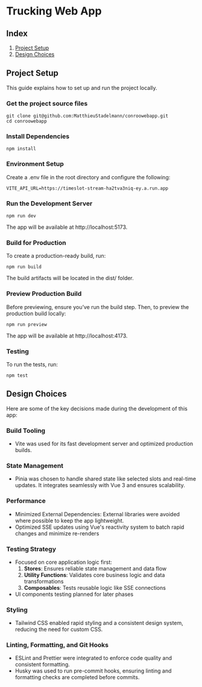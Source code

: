 # Trucking Web App

## Index
1. [Project Setup](#project-setup)
2. [Design Choices](#design-choices)

## Project Setup
This guide explains how to set up and run the project locally.


### Get the project source files

```
git clone git@github.com:MatthieuStadelmann/conroowebapp.git
cd conroowebapp
```

### Install Dependencies

```
npm install
```

### Environment Setup
Create a .env file in the root directory and configure the following:

```
VITE_API_URL=https://timeslot-stream-ha2tva3niq-ey.a.run.app
```
### Run the Development Server
```
npm run dev
```
The app will be available at http://localhost:5173.

### Build for Production
To create a production-ready build, run:
```
npm run build
```
The build artifacts will be located in the dist/ folder.

### Preview Production Build
Before previewing, ensure you’ve run the build step. Then, to preview the production build locally:

```
npm run preview
```
The app will be available at http://localhost:4173.

### Testing
To run the tests, run:
```
npm test
```

## Design Choices
Here are some of the key decisions made during the development of this app:

### Build Tooling
- Vite was used for its fast development server and optimized production builds. 

### State Management
- Pinia was chosen to handle shared state like selected slots and real-time updates. It integrates seamlessly with Vue 3 and ensures scalability.

### Performance
- Minimized External Dependencies: External libraries were avoided where possible to keep the app lightweight.
- Optimized SSE updates using Vue's reactivity system to batch rapid changes and minimize re-renders

### Testing Strategy
- Focused on core application logic first:
  1. **Stores**: Ensures reliable state management and data flow
  2. **Utility Functions**: Validates core business logic and data transformations
  3. **Composables**: Tests reusable logic like SSE connections
- UI components testing planned for later phases

### Styling
- Tailwind CSS enabled rapid styling and a consistent design system, reducing the need for custom CSS.

### Linting, Formatting, and Git Hooks
- ESLint and Prettier were integrated to enforce code quality and consistent formatting.
- Husky was used to run pre-commit hooks, ensuring linting and formatting checks are completed before commits.